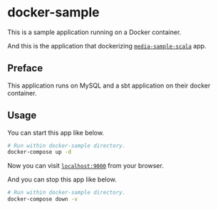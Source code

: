 # docker-sample

This is a sample application running on a Docker container.

And this is the application that dockerizing [`media-sample-scala`](https://github.com/gifmura/media-sample-scala) app.

## Preface

This application runs on MySQL and a sbt application on their docker container.

## Usage

You can start this app like below.

```bash
# Run within docker-sample directory.
docker-compose up -d
```

Now you can visit [`localhost:9000`](http://localhost:9000) from your browser.

And you can stop this app like below.

```bash
# Run within docker-sample directory.
docker-compose down -v
```
